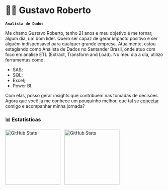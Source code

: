 # 👨‍💻 Gustavo Roberto

**`Analista de Dados`**

Me chamo Gustavo Roberto, tenho 21 anos e meu objetivo é me tornar, algum dia, um bom líder. Quero ser capaz de gerar impacto positivo e ser alguém indispensável para qualquer grande empresa. Atualmente, estou estagiando como Analista de Dados no Santander Brasil, onde atuo com foco em análise ETL (Extract, Transform and Load). No meu dia a dia, utilizo ferramentas como:

- SAS;
- SQL;
- Excel;
- Power BI.

Com elas, posso gerar insights que contribuem nas tomadas de decisões. Agora que você já me conhece um pouquinho melhor, que
tal se [conectar](https://www.linkedin.com/in/gustavo-roberto-0aa488288/) comigo e acompanhar minha jornada?

### 📊 Estatísticas

<p>
  <img 
    align="left" 
    alt="GitHub Stats" 
    height="175" 
    style="padding-right: 10px;" 
    src="https://github-readme-stats.vercel.app/api?username=DevGustar&show_icons=true&theme=tokyonight&include_all_commits=true&locale=pt-br" 
  />

<img 
      align="left" 
      alt="GitHub Stats" 
      height="175" 
      src="https://github-readme-stats.vercel.app/api/top-langs/?username=DevGustar&theme=tokyonight&layout=compact&custom_title=Tecnologias&langs_count=9" 
  />

</p>
